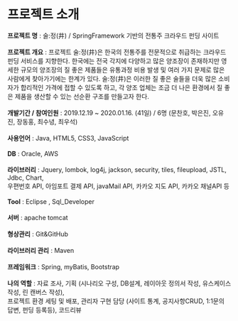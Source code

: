 # 프로젝트 소개 <br>
<b>프로젝트 명</b> : 술:정(井) / SpringFramework 기반의 전통주 크라우드 펀딩 사이트 <br><br>
<b>프로젝트 개요</b> : 프로젝트 술:정(井)은 한국의 전통주를 전문적으로 취급하는 크라우드 펀딩 서비스를 지향한다.
한국에는 전국 각지에 다양하고 많은 양조장이 존재하지만 영세한 규모의 양조장의 질 좋은 제품들은 유통과정 비용 발생 및 여러 가지 문제로 많은 사람에게 찾아가기에는 한계가 있다.
술:정(井)은 이러한 질 좋은 술들을 더욱 많은 소비자가 합리적인 가격에 접할 수 있도록 하고, 
각 양조 업체는 조금 더 나은 환경에서 질 좋은 제품을 생산할 수 있는 선순환 구조를 만들고자 한다.<br><br>
<b>개발기간 / 참여인원</b> : 2019.12.19 ~ 2020.01.16. (41일) / 6명 (문찬호, 박은진, 오유진, 장동홍, 최수녕, 최우석) <br><br>
<b>사용언어</b> : Java, HTML5, CSS3, JavaScript <br><br>
<b>DB</b> : Oracle, AWS <br><br>
<b>라이브러리</b> : Jquery, lombok, log4j, jackson, security, tiles, fileupload, JSTL, Jdbc, Chart,<br>
우편번호 API, 아임포트 결제 API, javaMail API, 카카오 지도 API, 카카오 채널API 등<br><br>
<b>Tool</b> : Eclipse , Sql_Developer<br><br>
<b>서버</b> : apache tomcat<br><br>
<b>형상관리</b> : Git&GitHub<br><br>
<b>라이브러리 관리</b> : Maven<br><br>
<b>프레임워크</b> : Spring, myBatis, Bootstrap<br><br>
<b>나의 역할</b> : 자료 조사, 기획 (시나리오 구성, DB설계, 레이아웃 정의서 작성, 유스케이스 작성, 린 캔버스 작성),<br>
프로젝트 환경 세팅 및 배포, 관리자 구현 담당 (사이트 통계, 공지사항CRUD, 1:1문의 답변, 펀딩 등록등), 코드리뷰<br>

